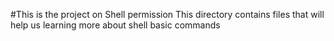 #This is the project on Shell permission
This directory contains files that will help us learning more about shell basic commands

